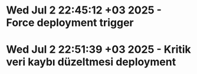 # Wed Jul  2 22:45:12 +03 2025 - Force deployment trigger
# Wed Jul  2 22:51:39 +03 2025 - Kritik veri kaybı düzeltmesi deployment
